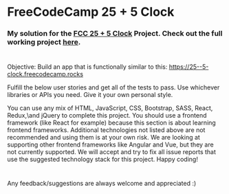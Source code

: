 # FreeCodeCamp 25 + 5 Clock 

### My solution for the [FCC 25 + 5 Clock](https://www.freecodecamp.org/learn/front-end-development-libraries/front-end-development-libraries-projects/build-a-25--5-clock) Project. Check out the full working project [here](https://fcc-25-5-clock-seven.vercel.app/).

#
Objective: Build an app that is functionally similar to this: 
https://25--5-clock.freecodecamp.rocks


Fulfill the below user stories and get all of the tests to pass. 
Use whichever libraries or APIs you need.
Give it your own personal style.


You can use any mix of HTML, JavaScript, CSS, Bootstrap, SASS, React, Redux,\and jQuery to complete this project.
You should use a frontend framework (like React for example) because this section is about learning frontend frameworks. 
Additional technologies not listed above are not recommended and using them is at your own risk. 
We are looking at supporting other frontend frameworks like Angular and Vue, but they are not currently supported. 
We will accept and try to fix all issue reports that use the suggested technology stack for this project.
 Happy coding!
#

Any feedback/suggestions are always welcome and appreciated :)














